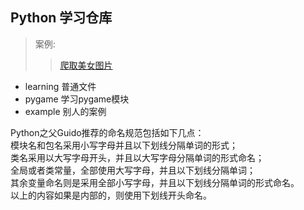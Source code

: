 ## Python 学习仓库
>  案例:  
>> [爬取美女图片](https://github.com/Kuangcp/PythonLearn/tree/master/learning/Spider/scrpy_learn/55156)  

- learning 普通文件
- pygame 学习pygame模块
- example 别人的案例 

Python之父Guido推荐的命名规范包括如下几点：  
模块名和包名采用小写字母并且以下划线分隔单词的形式；  
类名采用以大写字母开头，并且以大写字母分隔单词的形式命名；  
全局或者类常量，全部使用大写字母，并且以下划线分隔单词；  
其余变量命名则是采用全部小写字母，并且以下划线分隔单词的形式命名。  
以上的内容如果是内部的，则使用下划线开头命名。  


